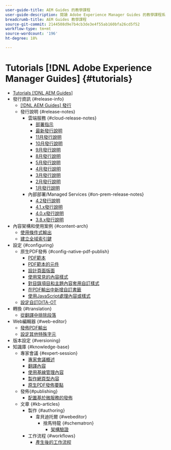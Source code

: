 ```yaml
---
user-guide-title: AEM Guides 的教學課程
user-guide-description: 閱讀 Adobe Experience Manager Guides 的教學課程系列。
breadcrumb-title: AEM Guides 教學課程
source-git-commit: 2144508d9e7b4cb3de3e4f55ab160bfa26cd5f52
workflow-type: tm+mt
source-wordcount: '196'
ht-degree: 18%

---
```



# Tutorials [!DNL Adobe Experience Manager Guides] {#tutorials}

+ [Tutorials [!DNL AEM Guides]](overview.md)
+ 發行資訊 {#release-info}
   + [[!DNL AEM Guides] 發行](./release-info/latest-release-info.md)
   + 發行說明 {#release-notes}
      + 雲端服務 {#cloud-release-notes}
         + [部署指示](./release-info/deploy-xml-on-aemaacs.md)
         + [最新發行說明](./release-info/release-notes-2023.2.0.md)
         + [11月發行說明](./release-info/release-notes-2022.11.0.md)
         + [10月發行說明](./release-info/release-notes-2022.10.0.md)
         + [9月發行說明](./release-info/release-notes-2022.9.0.md)
         + [8月發行說明](./release-info/release-notes-2022.8.0.md)
         + [5月發行說明](./release-info/release-notes-2022.5.0.md)
         + [4月發行說明](./release-info/release-notes-2022.4.0.md)
         + [3月發行說明](./release-info/release-notes-2022.3.0.md)
         + [2月發行說明](./release-info/release-notes-2022.2.0.md)
         + [1月發行說明](./release-info/release-notes-2022.1.0.md)
      + 內部部署/Managed Services {#on-prem-release-notes}
         + [4.2發行說明](./release-info/release-notes-4.2.md)
         + [4.1.x發行說明](./release-info/release-notes-4.1.md)
         + [4.0.x發行說明](https://helpx.adobe.com/xml-documentation-for-experience-manager/release-note/release-notes-xml-documentation-solution-4-0.html)
         + [3.8.x發行說明](https://helpx.adobe.com/xml-documentation-for-experience-manager/release-note/release-notes-xml-documentation-solution-3-8.html)
+ 內容架構和使用案例 {#content-arch}
   + [使用條件式輸出](./content-architecture/create-and-use-conditions.md)
   + [建立全域索引鍵](./content-architecture/create-global-keys.md)
+ 設定 {#configuring}
   + 原生PDF發佈 {#config-native-pdf-publish}
      + [PDF範本](./native-pdf/pdf-template.md)
      + [PDF範本的元件](./native-pdf/components-pdf-template.md)
      + [設計頁面版面](./native-pdf/design-page-layout.md)
      + [使用常見的內容樣式](./native-pdf/stylesheet.md)
      + [對目錄項目和主題內容套用自訂樣式](./native-pdf/custom-style-toc.md)
      + [在PDF輸出中新增自訂書籤](./native-pdf/add-custom-bookmark.md)
      + [使用JavaScript處理內容或樣式](./native-pdf/use-javascript-content-style.md)
   + [設定自訂DITA-OT](./configuring/setup-a-custom-dita-ot.md)
+ 轉換 {#translation}
   + [從翻譯中排除段落](./translation/exclude-paragraphs-from-translation.md)
+ Web編輯器 {#web-editor}
   + [發佈PDF輸出](./web-editor/native-pdf-web-editor.md)
   + [設定其他特殊字元](./web-editor/configure-additional-special-characters.md)
+ 版本設定 {#versioning}
+ 知識庫 {#knowledge-base}
   + 專家會議 {#expert-session}
      + [專家會議概述](./knowledge-base/expert-sessions/expert-session.md)
      + [翻譯內容](./knowledge-base/expert-sessions/translating-content-using-aem-guides-oct22.md)
      + [使用基線管理內容](./knowledge-base/expert-sessions/baselines-dec22.md)
      + [製作網頁型內容](./knowledge-base/expert-sessions/webbased-authoring-jan2023.md)
      + [原生PDF發佈要點](./knowledge-base/expert-sessions/native-pdf-publishing-essentials-feb23.md)
   + 發佈{#publishing}
      + [配置基於微服務的發佈](./knowledge-base/publishing/configure-microservices.md)
   + 文章 {#kb-articles}
      + 製作 {#authoring}
         + 韋貝迪托爾 {#webeditor}
            + 捨馬特龍 {#schematron}
               + [架構驗證](./knowledge-base/kb-articles/authoring/webeditor/schematron/vailidating-with-schematron.md)
      + 工作流程 {#workflows}
         + [產生後的工作流程](./knowledge-base/kb-articles/workflows/using-post-generation-workflow.md)
